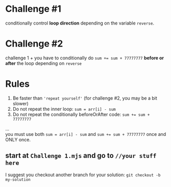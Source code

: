 # Challenge #1
conditionally control **loop direction** depending on the variable `reverse`.
# Challenge #2
challenge 1 + you have to conditionally do `sum += sum + 77777777` **before or after** the loop depending on `reverse`
# Rules
1. Be faster than `'repeat yourself'` (for challenge #2, you may be a bit slower)
2. Do not repeat the inner loop: `sum = arr[i] - sum`
3. Do not repeat the conditionally beforeOrAfter code: `sum += sum + 77777777`

...<br>
you must use both `sum = arr[i] - sum` and `sum += sum + 77777777` once and ONLY once.
## start at `Challenge 1.mjs` and go to `//your stuff here`
I suggest you checkout another branch for your solution: `git checkout -b my-solution`